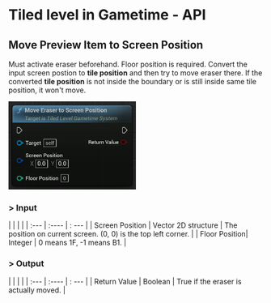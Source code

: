 # Tiled level in Gametime - API
## Move Preview Item to Screen Position

Must activate eraser beforehand. Floor position is required. Convert the input screen postion to **tile position** and then try to move eraser there. If the converted **tile position** is not inside the boundary or is still inside same tile position, it won't move.

<img src="https://raw.githubusercontent.com/even311379/TiledLevel/main/_media/GametimeAPI/MoveEraserToScreenPosition.png" alt="drawing" width="50%"/>

### > Input
|             |         |       |
| :---        | :----   | : --- |
| Screen Position | Vector 2D structure | The position on current screen. (0, 0) is the top left corner.  |
| Floor Position| Integer | 0 means 1F, -1 means B1. |

### > Output

|               |         |       |
| :---          | :----   | : --- |
| Return Value  | Boolean |  True if the eraser is actually moved. |
